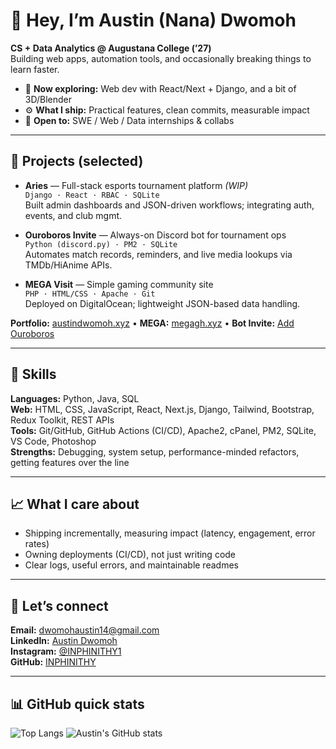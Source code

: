 # 👋 Hey, I’m Austin (Nana) Dwomoh

**CS + Data Analytics @ Augustana College (’27)**  
Building web apps, automation tools, and occasionally breaking things to learn faster.

- 🔭 **Now exploring:** Web dev with React/Next + Django, and a bit of 3D/Blender
- ⚙️ **What I ship:** Practical features, clean commits, measurable impact
- 📌 **Open to:** SWE / Web / Data internships & collabs

---

## 🚀 Projects (selected)

- **Aries** — Full-stack esports tournament platform *(WIP)*  
  `Django · React · RBAC · SQLite`  
  Built admin dashboards and JSON-driven workflows; integrating auth, events, and club mgmt.

- **Ouroboros Invite** — Always-on Discord bot for tournament ops  
  `Python (discord.py) · PM2 · SQLite`  
  Automates match records, reminders, and live media lookups via TMDb/HiAnime APIs.

- **MEGA Visit** — Simple gaming community site  
  `PHP · HTML/CSS · Apache · Git`  
  Deployed on DigitalOcean; lightweight JSON-based data handling.

**Portfolio:** [austindwomoh.xyz](http://austindwomoh.xyz/) • **MEGA:** [megagh.xyz](https://megagh.xyz/) • **Bot Invite:** [Add Ouroboros](https://discord.com/oauth2/authorize?client_id=1280610867846578309)

---

## 🧰 Skills

**Languages:** Python, Java, SQL  
**Web:** HTML, CSS, JavaScript, React, Next.js, Django, Tailwind, Bootstrap, Redux Toolkit, REST APIs  
**Tools:** Git/GitHub, GitHub Actions (CI/CD), Apache2, cPanel, PM2, SQLite, VS Code, Photoshop  
**Strengths:** Debugging, system setup, performance-minded refactors, getting features over the line

---

## 📈 What I care about

- Shipping incrementally, measuring impact (latency, engagement, error rates)
- Owning deployments (CI/CD), not just writing code
- Clear logs, useful errors, and maintainable readmes

---

## 🤝 Let’s connect

**Email:** dwomohaustin14@gmail.com  
**LinkedIn:** [Austin Dwomoh](https://www.linkedin.com/in/austin-dwomoh/)  
**Instagram:** [@INPHINITHY1](https://instagram.com/INPHINITHY1)  
**GitHub:** [INPHINITHY](https://github.com/INPHINITHY)

---

## 📊 GitHub quick stats

![Top Langs](https://github-readme-stats.vercel.app/api/top-langs/?username=INPHINITHY&layout=compact)
![Austin's GitHub stats](https://github-readme-stats.vercel.app/api?username=INPHINITHY&show_icons=true)

<!--
Notes for future you:
- Pin 3–6 repos (Aries, Ouroboros, MEGA, any coursework) so they appear up top.
- Keep READMEs short, include run steps + env vars where needed.
- Add a /docs directory for larger projects if setup is non-trivial.
-->
